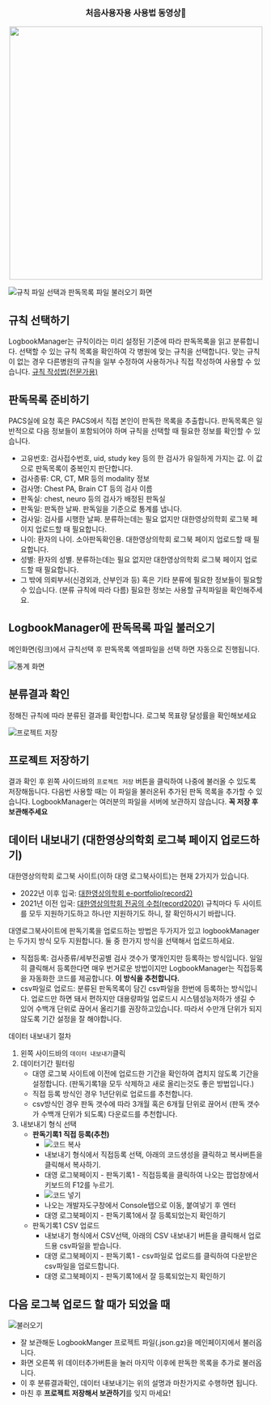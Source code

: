 <div align="center">  
  <h3>처음사용자용 사용법 동영상🎥</h3>  
  <a href="https://www.youtube.com/watch?v=rjWRIovmG34">
    <img src="https://img.youtube.com/vi/rjWRIovmG34/0.jpg" width="500">
  </a>  
</div>

![규칙 파일 선택과 판독목록 파일 불러오기 화면](/imgs/main_rule_and_file_select.png)
## 규칙 선택하기
LogbookManager는 규칙이라는 미리 설정된 기준에 따라 판독목록을 읽고 분류합니다.
선택할 수 있는 규칙 목록을 확인하여 각 병원에 맞는 규칙을 선택합니다.
맞는 규칙이 없는 경우 다른병원의 규칙을 일부 수정하여 사용하거나 직접 작성하여 사용할 수 있습니다.
[규칙 작성법(전문가용)](./1._규칙파일_작성_가이드.md)

## 판독목록 준비하기
PACS실에 요청 혹은 PACS에서 직접 본인이 판독한 목록을 추출합니다.
판독목록은 일반적으로 다음 정보들이 포함되어야 하며 규칙을 선택할 때 필요한 정보를 확인할 수 있습니다.
- 고유번호: 검사접수번호, uid, study key 등의 한 검사가 유일하게 가지는 값. 이 값으로 판독목록이 중복인지 판단합니다.
- 검사종류: CR, CT, MR 등의 modality 정보
- 검사명: Chest PA, Brain CT 등의 검사 이름
- 판독실: chest, neuro 등의 검사가 배정된 판독실
- 판독일: 판독한 날짜. 판독일을 기준으로 통계를 냅니다.
- 검사일: 검사를 시행한 날짜. 분류하는데는 필요 없지만 대한영상의학회 로그북 페이지 업로드할 때 필요합니다.
- 나이: 환자의 나이. 소아판독확인용. 대한영상의학회 로그북 페이지 업로드할 때 필요합니다.
- 성별: 환자의 성별. 분류하는데는 필요 없지만 대한영상의학회 로그북 페이지 업로드할 때 필요합니다.
- 그 밖에 의뢰부서(신경외과, 산부인과 등) 혹은 기타 분류에 필요한 정보들이 필요할 수 있습니다. (분류 규칙에 따라 다름)
필요한 정보는 사용할 규칙파일을 확인해주세요.

## LogbookManager에 판독목록 파일 불러오기
메인화면(링크)에서 규칙선택 후 판독목록 엑셀파일을 선택 하면 자동으로 진행됩니다.

![통계 화면](/imgs/statistics_page.png)
## 분류결과 확인
정해진 규칙에 따라 분류된 결과를 확인합니다. 로그북 목표량 달성률을 확인해보세요

![프로젝트 저장](/imgs/project_save.png)
## 프로젝트 저장하기
결과 확인 후 왼쪽 사이드바의 `프로젝트 저장` 버튼을 클릭하여 나중에 불러올 수 있도록 저장해둡니다.
다음번 사용할 때는 이 파일을 불러온뒤 추가된 판독 목록을 추가할 수 있습니다.
LogbookManager는 여러분의 파일을 서버에 보관하지 않습니다. **꼭 저장 후 보관해주세요**

## 데이터 내보내기 (대한영상의학회 로그북 페이지 업로드하기)
대한영상의학회 로그북 사이트(이하 대영 로그북사이트)는 현재 2가지가 있습니다.
- 2022년 이후 입국: [대한영상의학회 e-portfolio(record2)](https://record2.radiology.or.kr/)
- 2021년 이전 입국: [대한영상의학회 전공의 수첩(record2020)](https://record2020.radiology.or.kr/)
규칙마다 두 사이트를 모두 지원하기도하고 하나만 지원하기도 하니, 잘 확인하시기 바랍니다.

대영로그북사이트에 판독기록을 업로드하는 방법은 두가지가 있고 logbookManager는 두가지 방식 모두 지원합니다. 둘 중 한가지 방식을 선택해서 업로드하세요.
- 직접등록: 검사종류/세부전공별 검사 갯수가 몇개인지만 등록하는 방식입니다. 일일히 클릭해서 등록한다면 매우 번거로운 방법이지만 LogbookManager는 직접등록을 자동화한 코드를 제공합니다. **이 방식을 추천합니다.**
- csv파일로 업로드: 분류된 판독목록이 담긴 csv파일을 한번에 등록하는 방식입니다. 업로드만 하면 돼서 편하지만 대용량파일 업로드시 시스템성능저하가 생길 수 있어 수백개 단위로 끊어서 올리기를 권장하고있습니다. 따라서 수만개 단위가 되지 않도록 기간 설정을 잘 해야합니다.


데이터 내보내기 절차
1. 왼쪽 사이드바의 `데이터 내보내기`클릭
2. 데이터기간 필터링
    - 대영 로그북 사이트에 이전에 업로드한 기간을 확인하여 겹치지 않도록 기간을 설정합니다. (판독기록1을 모두 삭제하고 새로 올리는것도 좋은 방법입니다.)
    - 직접 등록 방식인 경우 1년단위로 업로드를 추천합니다.
    - csv방식인 경우 판독 갯수에 따라 3개월 혹은 6개월 단위로 끊어서 (판독 갯수가 수백개 단위가 되도록) 다운로드를 추천합니다.
3. 내보내기 형식 선택
    - **판독기록1 직접 등록(추천)**
        - ![코드 복사](/imgs/upload_code.png)
        - 내보내기 형식에서 직접등록 선택, 아래의 코드생성을 클릭하고 복사버튼을 클릭해서 복사하기.
        - 대영 로그북페이지 - 판독기록1 - 직접등록을 클릭하여 나오는 팝업창에서 키보드의 F12를 누르기.
        - ![코드 넣기](/imgs/paste_to_console.png)
        - 나오는 개발자도구창에서 Console탭으로 이동, 붙여넣기 후 엔터
        - 대영 로그북페이지 - 판독기록1에서 잘 등록되었는지 확인하기
    - 판독기록1 CSV 업로드
        - 내보내기 형식에서 CSV선택, 아래의 CSV 내보내기 버튼을 클릭해서 업로드용 csv파일을 받습니다.
        - 대영 로그북페이지 - 판독기록1 - csv파일로 업로드를 클릭하여 다운받은 csv파일을 업로드합니다.
        - 대영 로그북페이지 - 판독기록1에서 잘 등록되었는지 확인하기

## 다음 로그북 업로드 할 때가 되었을 때
![불러오기](/imgs/project_load.png)
- 잘 보관해둔 LogbookManger 프로젝트 파일(.json.gz)을 메인페이지에서 불러옵니다.
- 화면 오른쪽 위 데이터추가버튼을 눌러 마지막 이후에 판독한 목록을 추가로 불러옵니다.
- 이 후 분류결과확인, 데이터 내보내기는 위의 설명과 마찬가지로 수행하면 됩니다.
- 마친 후 **프로젝트 저장해서 보관하기**를 잊지 마세요!